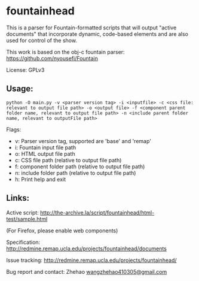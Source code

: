 # fountainhead

This is a parser for Fountain-formatted scripts that will output "active documents" that incorporate dynamic, code-based elements and are also used for control of the show. 

This work is based on the obj-c fountain parser: https://github.com/nyousefi/Fountain

License: GPLv3

## Usage:
    python -O main.py -v <parser version tag> -i <inputfile> -c <css file: relevant to output file path> -o <output file> -f <component parent folder name, relevant to output file path> -n <include parent folder name, relevant to outputFile path>
    
Flags:
* v: Parser version tag, supported are 'base' and 'remap'
* i: Fountain input file path
* o: HTML output file path
* c: CSS file path (relative to output file path)
* f: component folder path (relative to output file path)
* n: include folder path (relative to output file path)
* h: Print help and exit
    
## Links:
Active script: http://the-archive.la/script/fountainhead/html-test/sample.html

(For Firefox, please enable web components)

Specification: http://redmine.remap.ucla.edu/projects/fountainhead/documents

Issue tracking: http://redmine.remap.ucla.edu/projects/fountainhead/

Bug report and contact: Zhehao <wangzhehao410305@gmail.com>
